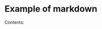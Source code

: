 # Example of markdown
Contents:

<html>
    <body>
        <object type="text/html" data="index.html"></object>
    <body/>
<html/>
            
